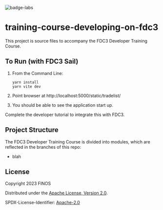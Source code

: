 ![badge-labs](https://user-images.githubusercontent.com/327285/230928932-7c75f8ed-e57b-41db-9fb7-a292a13a1e58.svg)

# training-course-developing-on-fdc3

This project is source files to accompany the FDC3 Developer Training Course.


## To Run (with FDC3 Sail)

1.  From the Command Line:
    ```
    yarn install
    yarn vite dev
    ```

2. Point browser at http://localhost:5000/static/tradelist/

3. You should be able to see the application start up.

Complete the developer tutorial to integrate this with FDC3.

## Project Structure

The FDC3 Developer Training Course is divided into modules, which are reflected in the branches of this repo:

- blah


## License

Copyright 2023 FINOS

Distributed under the [Apache License, Version 2.0](http://www.apache.org/licenses/LICENSE-2.0).

SPDX-License-Identifier: [Apache-2.0](https://spdx.org/licenses/Apache-2.0)
